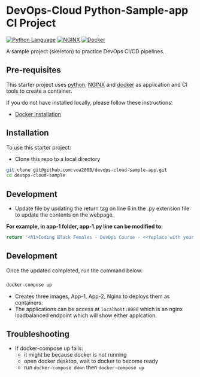 # DevOps-Cloud Python-Sample-app CI Project

[![Python Language](https://img.shields.io/badge/flask-python%20language-blue)][1]
[![NGINX](https://img.shields.io/badge/NGINX-nginx-green)][2]
[![Docker](https://img.shields.io/badge/Docker-Container-yellowgreen)][3]


A sample project (skeleton) to practice DevOps CI/CD pipelines.

## Pre-requisites

This starter project uses [python][1], [NGINX][2] and [docker][3] as application and CI tools to create a container.

If you do not have  installed locally, please follow these instructions:
- [Docker installation][3]


## Installation

To use this starter project:

- Clone this repo to a local directory
```bash
git clone git@github.com:voa2000/devops-cloud-sample-app.git
cd devops-cloud-sample
```

## Development


- Update file by updating the return tag on line 6 in the .py extension file to update the contents on the webpage.

**For example, in app-1 folder, app-1.py line can be modified to:**

```bash
return '<h1>Coding Black Females - DevOps Course - <<replace with your name>> App-1 :) </h1>'
```

## Development

Once the updated completed, run the command below:

### 
```bash 
docker-compose up
```
- Creates three images, App-1, App-2, Nginx to deploys them as containers.
- The applications can be access at  `localhost:8080` which is an nginx loadbalanced endpoint which will show either applcation.

## Troubleshooting

- If docker-compose up fails:
  -  it might be because docker is not running
  - open docker desktop, wait to docker to become ready
  - run  ```docker-compose down``` then ```docker-compose up```


[1]: https://pypi.org/project/Flask/
[2]: http://nginx.org/en/docs/beginners_guide.html
[3]: https://docs.docker.com/compose/compose-file/
